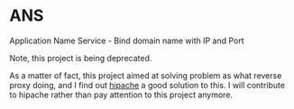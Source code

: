 ANS
=======================

Application Name Service - Bind domain name with IP and Port

Note, this project is being deprecated.

As a matter of fact, this project aimed at solving problem as what reverse proxy
doing, and I find out [hipache](https://github.com/hipache/hipache) a good solution
to this. I will contribute to hipache rather than pay attention to this project
anymore.

